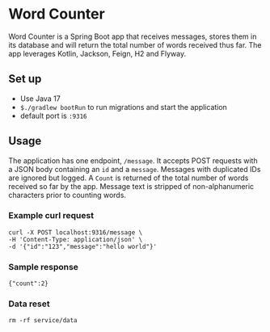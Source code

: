# Word Counter
Word Counter is a Spring Boot app that receives messages,
stores them in its database and will return the total number of words received thus far. The app leverages Kotlin, Jackson, Feign, H2 and Flyway.

## Set up
* Use Java 17
* `$./gradlew bootRun` to run migrations and start the application
* default port is `:9316`

## Usage
The application has one endpoint, `/message`. It accepts POST requests with a JSON body containing an `id` and a `message`. 
Messages with duplicated IDs are ignored but logged. A `Count` is returned of the total number of words received so far by the app.
Message text is stripped of non-alphanumeric characters prior to counting words.

### Example curl request
```
curl -X POST localhost:9316/message \
-H 'Content-Type: application/json' \
-d '{"id":"123","message":"hello world"}'
```

### Sample response
```
{"count":2}
```

### Data reset
`rm -rf service/data`